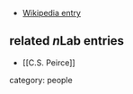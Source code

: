 

* [Wikipedia entry](http://en.wikipedia.org/wiki/Friedrich_Wilhelm_Joseph_Schelling)

## related $n$Lab entries


* [[C.S. Peirce]]

category: people
